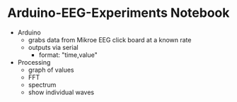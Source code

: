 # Arduino-EEG-Experiments Notebook

- Arduino
  - grabs data from Mikroe EEG click board at a known rate
  - outputs via serial
    - format: "time,value"
- Processing
  - graph of values
  - FFT
  - spectrum
  - show individual waves
